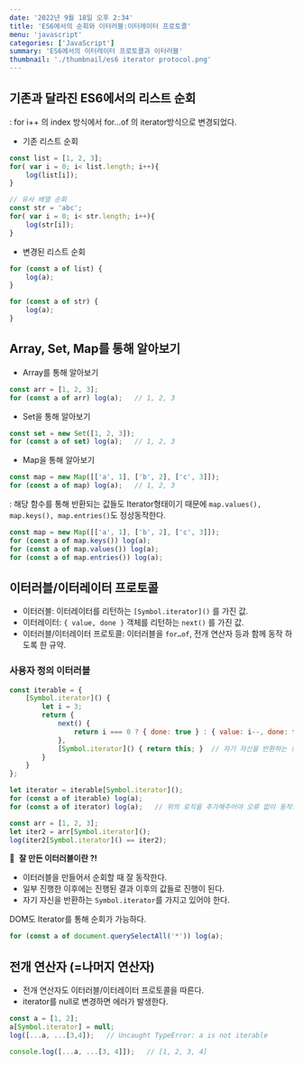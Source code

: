 ```yaml
---
date: '2022년 9월 18일 오후 2:34'
title: 'ES6에서의 순회와 이터러블:이터레이터 프로토콜'
menu: 'javascript'
categories: ['JavaScript']
summary: 'ES6에서의 이터레이터 프로토콜과 이터러블'
thumbnail: './thumbnail/es6 iterator protocol.png'
---
```

## 기존과 달라진 ES6에서의 리스트 순회
: for i++ 의 index 방식에서 for…of 의 iterator방식으로 변경되었다.

- 기존 리스트 순회

```jsx
const list = [1, 2, 3];
for( var i = 0; i< list.length; i++){
	log(list[i]);
}

// 유사 배열 순회
const str = 'abc';
for( var i = 0; i< str.length; i++){
	log(str[i]);
}
```

- 변경된 리스트 순회

```jsx
for (const a of list) {
	log(a);
}

for (const a of str) {
	log(a);
}
```

## Array, Set, Map를 통해 알아보기

- Array를 통해 알아보기

```jsx
const arr = [1, 2, 3];
for (const a of arr) log(a);   // 1, 2, 3

```

- Set을 통해 알아보기

```jsx
const set = new Set([1, 2, 3]);
for (const a of set) log(a);   // 1, 2, 3
```

- Map을 통해 알아보기

```jsx
const map = new Map([['a', 1], ['b', 2], ['c', 3]]);
for (const a of map) log(a);   // 1, 2, 3
```

: 해당 함수를 통해 반환되는 값들도 Iterator형태이기 때문에 `map.values(), map.keys(), map.entries()`도 정상동작한다.

```jsx
const map = new Map([['a', 1], ['b', 2], ['c', 3]]);
for (const a of map.keys()) log(a);
for (const a of map.values()) log(a);
for (const a of map.entries()) log(a);
```

## 이터러블/이터레이터 프로토콜

- 이터러블: 이터레이터를 리턴하는 `[Symbol.iterator]()` 를 가진 값.
- 이터레이터: `{ value, done }` 객체를 리턴하는 `next()` 를 가진 값.
- 이터러블/이터레이터 프로토콜: 이터러블을 `for…of`, 전개 연산자 등과 함께 동작 하도록 한 규약.

### 사용자 정의 이터러블

```jsx
const iterable = {
	[Symbol.iterator]() {
		let i = 3;
		return {
			next() {
				return i === 0 ? { done: true } : { value: i--, done: false };
			},
			[Symbol.iterator]() { return this; }  // 자기 자신을 반환하는 로직
		}
	}
};

let iterator = iterable[Symbol.iterator]();
for (const a of iterable) log(a);
for (const a of iterator) log(a);   // 위의 로직을 추가해주어야 오류 없이 동작한다.

const arr = [1, 2, 3];
let iter2 = arr[Symbol.iterator]();
log(iter2[Symbol.iterator]() == iter2);
```

📌  **잘 만든 이터러블이란 ?!**

- 이터러블을 만들어서 순회할 때 잘 동작한다.
- 일부 진행한 이후에는 진행된 결과 이후의 값들로 진행이 된다.
- 자기 자신을 반환하는 `Symbol.iterator`를 가지고 있어야 한다.

DOM도 Iterator를 통해 순회가 가능하다.

```jsx
for (const a of document.querySelectAll('*')) log(a);
```

## 전개 연산자 (=나머지 연산자)

- 전개 연산자도 이터러블/이터레이터 프로토콜을 따른다.
- iterator를 null로 변경하면 에러가 발생한다.

```jsx
const a = [1, 2];
a[Symbol.iterator] = null; 
log([...a, ...[3,4]);   // Uncaught TypeError: a is not iterable

console.log([...a, ...[3, 4]]);   // [1, 2, 3, 4]
```